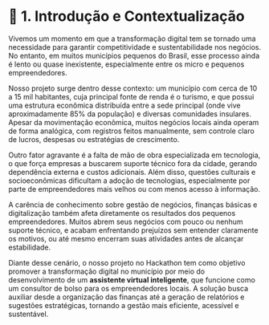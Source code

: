 # 📌 1. Introdução e Contextualização

Vivemos um momento em que a transformação digital tem se tornado uma necessidade para garantir competitividade e sustentabilidade nos negócios. No entanto, em muitos municípios pequenos do Brasil, esse processo ainda é lento ou quase inexistente, especialmente entre os micro e pequenos empreendedores.

Nosso projeto surge dentro desse contexto: um município com cerca de 10 a 15 mil habitantes, cuja principal fonte de renda é o turismo, e que possui uma estrutura econômica distribuída entre a sede principal (onde vive aproximadamente 85% da população) e diversas comunidades insulares. Apesar da movimentação econômica, muitos negócios locais ainda operam de forma analógica, com registros feitos manualmente, sem controle claro de lucros, despesas ou estratégias de crescimento.

Outro fator agravante é a falta de mão de obra especializada em tecnologia, o que força empresas a buscarem suporte técnico fora da cidade, gerando dependência externa e custos adicionais. Além disso, questões culturais e socioeconômicas dificultam a adoção de tecnologias, especialmente por parte de empreendedores mais velhos ou com menos acesso à informação.

A carência de conhecimento sobre gestão de negócios, finanças básicas e digitalização também afeta diretamente os resultados dos pequenos empreendedores. Muitos abrem seus negócios com pouco ou nenhum suporte técnico, e acabam enfrentando prejuízos sem entender claramente os motivos, ou até mesmo encerram suas atividades antes de alcançar estabilidade.

Diante desse cenário, o nosso projeto no Hackathon tem como objetivo promover a transformação digital no município por meio do desenvolvimento de um **assistente virtual inteligente**, que funcione como um consultor de bolso para os empreendedores locais. A solução busca auxiliar desde a organização das finanças até a geração de relatórios e sugestões estratégicas, tornando a gestão mais eficiente, acessível e sustentável.

